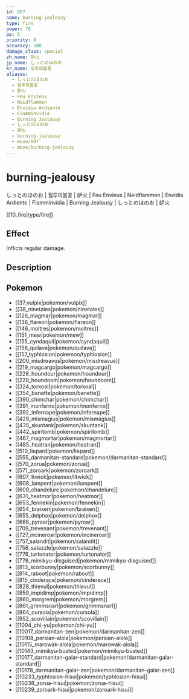 ```yaml
---
id: 807
name: burning-jealousy
type: fire
power: 70
pp: 5
priority: 0
accuracy: 100
damage_class: special
zh_name: 妒火
jp_name: しっとのほのお
kr_name: 질투의불꽃
aliases:
  - しっとのほのお
  - 질투의불꽃
  - 妒火
  - Feu Envieux
  - Neidflammen
  - Envidia Ardiente
  - Fiamminvidia
  - Burning Jealousy
  - しっとのほのお
  - 妒火
  - burning-jealousy
  - move/807
  - move/burning-jealousy
---
```

# burning-jealousy
    
しっとのほのお | 질투의불꽃 | 妒火 | Feu Envieux | Neidflammen | Envidia Ardiente | Fiamminvidia | Burning Jealousy | しっとのほのお | 妒火

[[10_fire|type/fire]]

## Effect

Inflicts regular damage.

## Description



## Pokemon

- [[37_vulpix|pokemon/vulpix]]
- [[38_ninetales|pokemon/ninetales]]
- [[126_magmar|pokemon/magmar]]
- [[136_flareon|pokemon/flareon]]
- [[146_moltres|pokemon/moltres]]
- [[151_mew|pokemon/mew]]
- [[155_cyndaquil|pokemon/cyndaquil]]
- [[156_quilava|pokemon/quilava]]
- [[157_typhlosion|pokemon/typhlosion]]
- [[200_misdreavus|pokemon/misdreavus]]
- [[219_magcargo|pokemon/magcargo]]
- [[228_houndour|pokemon/houndour]]
- [[229_houndoom|pokemon/houndoom]]
- [[324_torkoal|pokemon/torkoal]]
- [[354_banette|pokemon/banette]]
- [[390_chimchar|pokemon/chimchar]]
- [[391_monferno|pokemon/monferno]]
- [[392_infernape|pokemon/infernape]]
- [[429_mismagius|pokemon/mismagius]]
- [[435_skuntank|pokemon/skuntank]]
- [[442_spiritomb|pokemon/spiritomb]]
- [[467_magmortar|pokemon/magmortar]]
- [[485_heatran|pokemon/heatran]]
- [[510_liepard|pokemon/liepard]]
- [[555_darmanitan-standard|pokemon/darmanitan-standard]]
- [[570_zorua|pokemon/zorua]]
- [[571_zoroark|pokemon/zoroark]]
- [[607_litwick|pokemon/litwick]]
- [[608_lampent|pokemon/lampent]]
- [[609_chandelure|pokemon/chandelure]]
- [[631_heatmor|pokemon/heatmor]]
- [[653_fennekin|pokemon/fennekin]]
- [[654_braixen|pokemon/braixen]]
- [[655_delphox|pokemon/delphox]]
- [[668_pyroar|pokemon/pyroar]]
- [[709_trevenant|pokemon/trevenant]]
- [[727_incineroar|pokemon/incineroar]]
- [[757_salandit|pokemon/salandit]]
- [[758_salazzle|pokemon/salazzle]]
- [[776_turtonator|pokemon/turtonator]]
- [[778_mimikyu-disguised|pokemon/mimikyu-disguised]]
- [[813_scorbunny|pokemon/scorbunny]]
- [[814_raboot|pokemon/raboot]]
- [[815_cinderace|pokemon/cinderace]]
- [[828_thievul|pokemon/thievul]]
- [[859_impidimp|pokemon/impidimp]]
- [[860_morgrem|pokemon/morgrem]]
- [[861_grimmsnarl|pokemon/grimmsnarl]]
- [[864_cursola|pokemon/cursola]]
- [[952_scovillain|pokemon/scovillain]]
- [[1004_chi-yu|pokemon/chi-yu]]
- [[10017_darmanitan-zen|pokemon/darmanitan-zen]]
- [[10108_persian-alola|pokemon/persian-alola]]
- [[10115_marowak-alola|pokemon/marowak-alola]]
- [[10143_mimikyu-busted|pokemon/mimikyu-busted]]
- [[10177_darmanitan-galar-standard|pokemon/darmanitan-galar-standard]]
- [[10178_darmanitan-galar-zen|pokemon/darmanitan-galar-zen]]
- [[10233_typhlosion-hisui|pokemon/typhlosion-hisui]]
- [[10238_zorua-hisui|pokemon/zorua-hisui]]
- [[10239_zoroark-hisui|pokemon/zoroark-hisui]]

